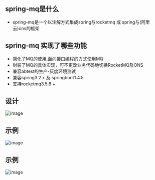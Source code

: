 ## spring-mq是什么
* spring-mq是一个以注解方式集成spring与rocketmq 或 spring与(阿里云)ons的框架

## spring-mq 实现了哪些功能
- 简化了MQ的使用,面向接口编程的方式使用MQ
- 封装了MQ的具体实现，可不更改业务代码地切换RocketMQ及ONS
- 兼容abtest的生产-灰度环境测试
- 兼容spring3.2.x 及 springboot1.4.5
- 支持rocketmq3.5.8 +

## 设计
![image](https://github.com/shook2012/spring-mq/raw/master/design.png)

## 示例
![image](https://github.com/shook2012/spring-mq/raw/master/demo.png)

## 示例
![image](https://github.com/shook2012/spring-mq/raw/master/feture.png)
